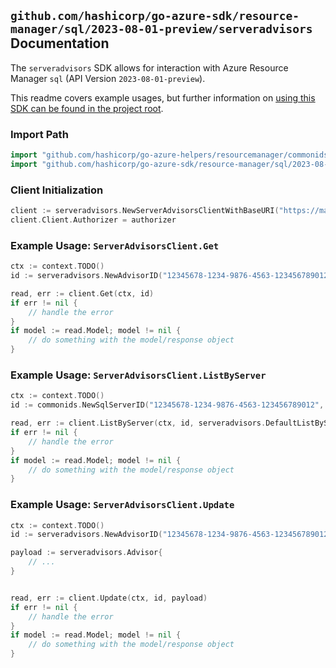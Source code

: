 
## `github.com/hashicorp/go-azure-sdk/resource-manager/sql/2023-08-01-preview/serveradvisors` Documentation

The `serveradvisors` SDK allows for interaction with Azure Resource Manager `sql` (API Version `2023-08-01-preview`).

This readme covers example usages, but further information on [using this SDK can be found in the project root](https://github.com/hashicorp/go-azure-sdk/tree/main/docs).

### Import Path

```go
import "github.com/hashicorp/go-azure-helpers/resourcemanager/commonids"
import "github.com/hashicorp/go-azure-sdk/resource-manager/sql/2023-08-01-preview/serveradvisors"
```


### Client Initialization

```go
client := serveradvisors.NewServerAdvisorsClientWithBaseURI("https://management.azure.com")
client.Client.Authorizer = authorizer
```


### Example Usage: `ServerAdvisorsClient.Get`

```go
ctx := context.TODO()
id := serveradvisors.NewAdvisorID("12345678-1234-9876-4563-123456789012", "example-resource-group", "serverName", "advisorName")

read, err := client.Get(ctx, id)
if err != nil {
	// handle the error
}
if model := read.Model; model != nil {
	// do something with the model/response object
}
```


### Example Usage: `ServerAdvisorsClient.ListByServer`

```go
ctx := context.TODO()
id := commonids.NewSqlServerID("12345678-1234-9876-4563-123456789012", "example-resource-group", "serverName")

read, err := client.ListByServer(ctx, id, serveradvisors.DefaultListByServerOperationOptions())
if err != nil {
	// handle the error
}
if model := read.Model; model != nil {
	// do something with the model/response object
}
```


### Example Usage: `ServerAdvisorsClient.Update`

```go
ctx := context.TODO()
id := serveradvisors.NewAdvisorID("12345678-1234-9876-4563-123456789012", "example-resource-group", "serverName", "advisorName")

payload := serveradvisors.Advisor{
	// ...
}


read, err := client.Update(ctx, id, payload)
if err != nil {
	// handle the error
}
if model := read.Model; model != nil {
	// do something with the model/response object
}
```
